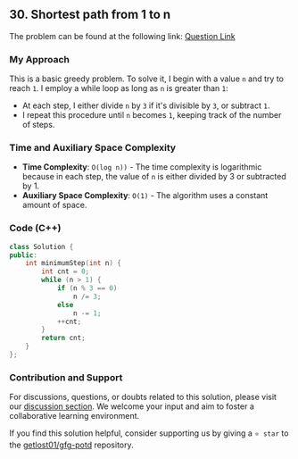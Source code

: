 ## 30. Shortest path from 1 to n
The problem can be found at the following link: [Question Link](https://www.geeksforgeeks.org/problems/shortest-path-from-1-to-n0156/1)

### My Approach
This is a basic greedy problem. To solve it, I begin with a value `n` and try to reach `1`. I employ a while loop as long as `n` is greater than `1`:
- At each step, I either divide `n` by `3` if it's divisible by `3`, or subtract `1`.
- I repeat this procedure until `n` becomes `1`, keeping track of the number of steps.

### Time and Auxiliary Space Complexity

- **Time Complexity**: `O(log n))` - The time complexity is logarithmic because in each step, the value of `n` is either divided by 3 or subtracted by 1.
- **Auxiliary Space Complexity**: `O(1)` - The algorithm uses a constant amount of space.

### Code (C++)
```cpp
class Solution {   
public:
    int minimumStep(int n) {
        int cnt = 0;
        while (n > 1) {
            if (n % 3 == 0)
                n /= 3;
            else
                n -= 1;
            ++cnt;
        }
        return cnt;
    }
};
```

### Contribution and Support

For discussions, questions, or doubts related to this solution, please visit our [discussion section](https://github.com/getlost01/gfg-potd/discussions). We welcome your input and aim to foster a collaborative learning environment.

If you find this solution helpful, consider supporting us by giving a `⭐ star` to the [getlost01/gfg-potd](https://github.com/getlost01/gfg-potd) repository.